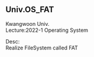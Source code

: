 Univ.OS_FAT
---
Kwangwoon Univ.  
Lecture:2022-1 Operating System  

Desc:  
Realize FileSystem called FAT
